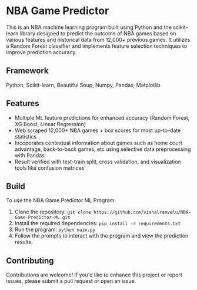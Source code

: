 # NBA Game Predictor

This is an NBA machine learning program built using Python and the scikit-learn library designed to predict the outcome of NBA games based on various features and historical data from 12,000+ previous games. It utilizes a Random Forest classifier and implements feature selection techniques to improve prediction accuracy.

## Framework
Python, Scikit-learn, Beautiful Soup, Numpy, Pandas, Matplotlib 

## Features
* Multiple ML feature predictions for enhanced accuracy (Random Forest, XG Boost, Linear Regression)
* Web scraped 12,000+ NBA games + box scores for most up-to-date statistics
* Incoporates contextual information about games such as home court advantage, back-to-back games, etc using selective data preprocessing with Pandas
* Result verified with test-train split, cross validation, and visualization tools like confusion matrices

## Build
To use the NBA Game Predictor ML Program:

1. Clone the repository: `git clone https://github.com/vishalramvelu/NBA-Game-Predictor-ML.git`
2. Install the required dependencies: `pip install -r requirements.txt`
3. Run the program: `python main.py`
4. Follow the prompts to interact with the program and view the prediction results.

## Contributing
Contributions are welcome! If you'd like to enhance this project or report issues, please submit a pull request or open an issue.










